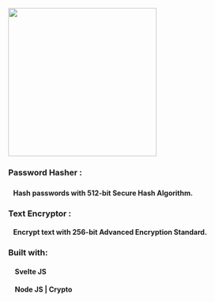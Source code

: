 <a align="center" href="https://stash.azizstark.tech"> <img width="300" src="https://res.cloudinary.com/azizcloud/image/upload/v1583661733/lq7ofnqzxeb8zyhj6lc0.svg" /></a>


<h3> Password Hasher : <h3><h4> &nbsp;&nbsp;  Hash passwords with 512-bit Secure Hash Algorithm. </h4>
<h3> Text Encryptor : </h3><h4> &nbsp;&nbsp;  Encrypt text with 256-bit Advanced Encryption Standard. </h4>
<h3> Built with: </h3>
<h4> &nbsp; &nbsp; Svelte JS</h4>
<h4> &nbsp; &nbsp; Node JS | Crypto</h4>

